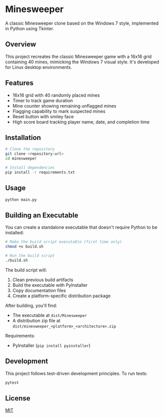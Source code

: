 # Minesweeper

A classic Minesweeper clone based on the Windows 7 style, implemented in Python using Tkinter.

## Overview

This project recreates the classic Minesweeper game with a 16x16 grid containing 40 mines, mimicking the Windows 7 visual style. It's developed for Linux desktop environments.

## Features

- 16x16 grid with 40 randomly placed mines
- Timer to track game duration
- Mine counter showing remaining unflagged mines
- Flagging capability to mark suspected mines
- Reset button with smiley face
- High score board tracking player name, date, and completion time

## Installation

```bash
# Clone the repository
git clone <repository-url>
cd minesweeper

# Install dependencies
pip install -r requirements.txt
```

## Usage

```bash
python main.py
```

## Building an Executable

You can create a standalone executable that doesn't require Python to be installed:

```bash
# Make the build script executable (first time only)
chmod +x build.sh

# Run the build script
./build.sh
```

The build script will:
1. Clean previous build artifacts
2. Build the executable with PyInstaller
3. Copy documentation files
4. Create a platform-specific distribution package

After building, you'll find:
- The executable at `dist/Minesweeper`
- A distribution zip file at `dist/minesweeper_<platform>_<architecture>.zip`

Requirements:
- PyInstaller (`pip install pyinstaller`)

## Development

This project follows test-driven development principles. To run tests:

```bash
pytest
```

## License

[MIT](LICENSE)
